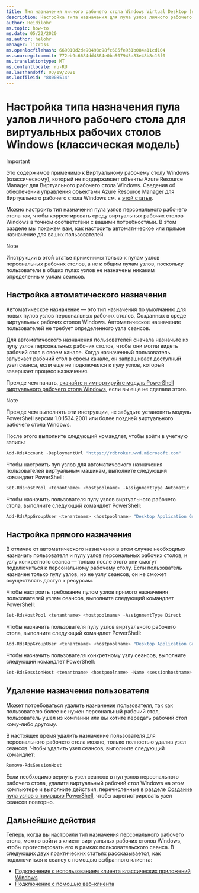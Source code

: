 ```yaml
---
title: Тип назначения личного рабочего стола Windows Virtual Desktop (классическая модель) — Azure
description: Настройка типа назначения для пула узлов личного рабочего стола Windows (классический).
author: Heidilohr
ms.topic: how-to
ms.date: 05/22/2020
ms.author: helohr
manager: lizross
ms.openlocfilehash: 669010d2de90498c98fc685fe931b084a11cd104
ms.sourcegitcommit: 772eb9c6684dd4864e0ba507945a83e48b8c16f0
ms.translationtype: MT
ms.contentlocale: ru-RU
ms.lasthandoff: 03/19/2021
ms.locfileid: "88008514"
---
```

# <a name="configure-the-personal-desktop-host-pool-assignment-type-for-windows-virtual-desktop-classic"></a>Настройка типа назначения пула узлов личного рабочего стола для виртуальных рабочих столов Windows (классическая модель)

>[!IMPORTANT]
>Это содержимое применимо к Виртуальному рабочему столу Windows (классическому), который не поддерживает объекты Azure Resource Manager для Виртуального рабочего стола Windows. Сведения об обеспечении управления объектами Azure Resource Manager для Виртуального рабочего стола Windows см. в [этой статье](../configure-host-pool-personal-desktop-assignment-type.md).

Можно настроить тип назначения пула узлов персонального рабочего стола так, чтобы корректировать среду виртуальных рабочих столов Windows в точном соответствии с вашими потребностями. В этом разделе мы покажем вам, как настроить автоматическое или прямое назначение для ваших пользователей.

>[!NOTE]
> Инструкции в этой статье применимы только к пулам узлов персональных рабочих столов, а не к общим пулам узлов, поскольку пользователи в общих пулах узлов не назначены никаким определенным узлам сеансов.

## <a name="configure-automatic-assignment"></a>Настройка автоматического назначения

Автоматическое назначение — это тип назначения по умолчанию для новых пулов узлов персональных рабочих столов, Созданных в среде виртуальных рабочих столов Windows. Автоматическое назначение пользователей не требует определенного узла сеансов.

Для автоматического назначения пользователей сначала назначьте их пулу узлов персональных рабочих столов, чтобы они могли видеть рабочий стол в своем канале. Когда назначенный пользователь запускает рабочий стол в своем канале, он запрашивает доступный узел сеанса, если еще не подключился к пулу узлов, который завершает процесс назначения.

Прежде чем начать, [скачайте и импортируйте модуль PowerShell виртуального рабочего стола Windows](/powershell/windows-virtual-desktop/overview/), если вы еще не сделали этого.

> [!NOTE]
> Прежде чем выполнять эти инструкции, не забудьте установить модуль PowerShell версии 1.0.1534.2001 или более поздней виртуального рабочего стола Windows.

После этого выполните следующий командлет, чтобы войти в учетную запись:

```powershell
Add-RdsAccount -DeploymentUrl "https://rdbroker.wvd.microsoft.com"
```

Чтобы настроить пул узлов для автоматического назначения пользователей виртуальным машинам, выполните следующий командлет PowerShell:

```powershell
Set-RdsHostPool <tenantname> <hostpoolname> -AssignmentType Automatic
```

Чтобы назначить пользователя пулу узлов виртуального рабочего стола, выполните следующий командлет PowerShell:

```powershell
Add-RdsAppGroupUser <tenantname> <hostpoolname> "Desktop Application Group" -UserPrincipalName <userupn>
```

## <a name="configure-direct-assignment"></a>Настройка прямого назначения

В отличие от автоматического назначения в этом случае необходимо назначать пользователя и пулу узлов персональных рабочих столов, и узлу конкретного сеанса — только после этого они смогут подключиться к персональному рабочему столу. Если пользователь назначен только пулу узлов, но не узлу сеансов, он не сможет осуществлять доступ к ресурсам.

Чтобы настроить требование пулом узлов прямого назначения пользователей узлам сеансов, выполните следующий командлет PowerShell:

```powershell
Set-RdsHostPool <tenantname> <hostpoolname> -AssignmentType Direct
```

Чтобы назначить пользователя пулу узлов виртуального рабочего стола, выполните следующий командлет PowerShell:

```powershell
Add-RdsAppGroupUser <tenantname> <hostpoolname> "Desktop Application Group" -UserPrincipalName <userupn>
```

Чтобы назначить пользователя конкретному узлу сеансов, выполните следующий командлет PowerShell:

```powershell
Set-RdsSessionHost <tenantname> <hostpoolname> -Name <sessionhostname> -AssignedUser <userupn>
```

## <a name="remove-a-user-assignment"></a>Удаление назначения пользователя

Может потребоваться удалить назначение пользователя, так как пользователю более не нужен персональный рабочий стол, пользователь ушел из компании или вы хотите передать рабочий стол кому-либо другому.

В настоящее время удалить назначение пользователя для персонального рабочего стола можно, только полностью удалив узел сеансов. Чтобы удалить узел сеансов, выполните следующий командлет:

```powershell
Remove-RdsSessionHost
```

Если необходимо вернуть узел сеансов в пул узлов персонального рабочего стола, удалите виртуальный рабочий стол Windows на этом компьютере и выполните действия, перечисленные в разделе [Создание пула узлов с помощью PowerShell](create-host-pools-powershell-2019.md), чтобы зарегистрировать узел сеансов повторно.

## <a name="next-steps"></a>Дальнейшие действия

Теперь, когда вы настроили тип назначения персонального рабочего стола, можно войти в клиент виртуальных рабочих столов Windows, чтобы протестировать его в рамках пользовательского сеанса. В следующих двух практических статьях рассказывается, как подключиться к сеансу с помощью выбранного клиента:

- [Подключение с использованием клиента классических приложений Windows](connect-windows-7-10-2019.md)
- [Подключение с помощью веб-клиента](connect-web-2019.md)
